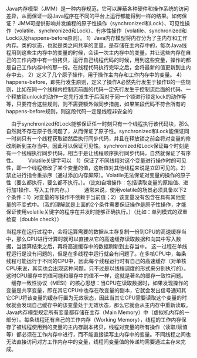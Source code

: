 Java内存模型（JMM）是一种内存规范，它可以屏蔽各种硬件和操作系统的访问差异，从而保证一段Java程序在不同的平台上运行都能得到一样的结果。如何保证？
JMM可提供影响并发编程的原子性操作（synchronized和Lock）、可见性操作（volatile、synchronized和Lock）、有序性操作（volatile、synchronized和Lock以及happens-before原则）。
1）Java内存模型将内存分为了主内存和工作内存。类的状态，也就是类之间共享的变量，是存储在主内存中的，每次Java线程用到这些主内存中的变量的时候，会读一次主内存中的变量，并让这些内存在自己的工作内存中有一份拷贝，运行自己线程代码的时候，用到这些变量，操作的都是自己工作内存中的那一份。在线程代码执行完毕之后，会将最新的值更新到主内存中去。
2）定义了几个原子操作，用于操作主内存和工作内存中的变量。
4）happens-before，即先行发生原则，定义了操作A必然先行发生于操作B的一些规则，比如在同一个线程内控制流前面的代码一定先行发生于控制流后面的代码、一个释放锁unlock的动作一定先行发生于后面对于同一个锁进行锁定lock的动作等等，只要符合这些规则，则不需要额外做同步措施，如果某段代码不符合所有的happens-before规则，则这段代码一定是线程非安全的

 由于synchronized和Lock能够保证任一时刻只有一个线程执行该代码块，那么自然就不存在原子性问题了，从而保证了原子性。synchronized和Lock能保证同一时刻只有一个线程获取锁然后执行同步代码，并且在释放锁之前会将对变量的修改刷新到主存当中。因此可以保证可见性。synchronized和Lock保证每个时刻是有一个线程执行同步代码，相当于是让线程顺序执行同步代码，自然就保证了有序性。
  Volatile关键字可以　1）保证了不同线程对这个变量进行操作时的可见性，即一个线程修改了某个变量的值，这新值对其他线程来说是立即可见的。2）禁止进行指令重排序（通过添加内存屏障）。Volatile无法保证对变量的操作的原子性（要么都执行，要么都不执行。）。（比如自增操作：包括读取变量的原始值、进行加1操作、写入工作内存。）
  通常来说，使用volatile的场景必须具备以下2个条件：1）对变量的写操作不依赖于当前值；2）该变量没有包含在具有其他变量的不变式中。（我的理解就是上面的2个条件需要保证操作是原子性操作，才能保证使用volatile关键字的程序在并发时能够正确执行。）（比如：单列模式的双重检查（double check））


当程序在运行过程中，会将运算需要的数据从主存复制一份到CPU的高速缓存当中，那么CPU进行计算时就可以直接从它的高速缓存读取数据和向其中写入数据，当运算结束之后，再将高速缓存中的数据刷新到主存当中。
这一过程在单线程运行是没有问题的，但是在多线程中运行就会有问题了。在多核CPU中，每条线程可能运行于不同的CPU中，因此每个线程运行时有自己的高速缓存（对单核CPU来说，其实也会出现这种问题，只不过是以线程调度的形式来分别执行的）。这时CPU缓存中的值可能和缓存中的值不一样，这就是著名的缓存一致性问题。
 缓存一致性协议（MESI）的核心思想：当CPU在读取数据时，如果发现操作的变量是共享变量，即在其它CPU中也存在改变量的副本，它就会发出信号通知其它CPU将该变量的缓存行置为无效状态，因此当其它CPU需要读取这个变量的时候就会发现自己缓存中的该变量处于无效状态，那么它就会从主内存中重新读取。
Java内存模型规定所有变量都存储在主存（Main Memory）中（虚拟机内存的一部分）。每条线程还有自己的工作内存（Working Memory），线程的工作内存保存了被线程使用到的变量的主内存副本拷贝，线程对变量的所有操作（读取/赋值等）都必须在工作内存中进行，而不能直接读写主内存中的变量。不同线程之间也无法直接访问对方工作内存中的变量，线程间变量值的传递均需要通过主存来完成。
